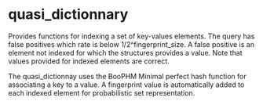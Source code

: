 # quasi_dictionnary

Provides functions for indexing a set of key-values elements. The query has false positives which rate is below 1/2^fingerprint_size. 
A false positive is an element not indexed for which the structures provides a value.
Note that values provided for indexed elements are correct.  

The quasi_dictionnay uses the BooPHM Minimal perfect hash function for associating a key to a value. A fingerprint value is automatically added to each indexed element for probabilistic set representation.
